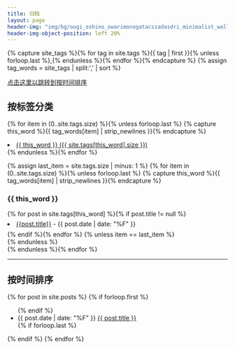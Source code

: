 ```yaml
---
title: 归档
layout: page
header-img: "img/bg/ougi_oshino_owarimonogatacszadasdri_minimalist_wallpaper.pixel-art.svg"
header-img-object-position: left 20% 
---
```

<!-- 此处的代码来自 https://web.archive.org/web/20200810103718/https://cnly.github.io/2015/10/04/adding-tags.html -->
{% capture site_tags %}{% for tag in site.tags %}{{ tag | first }}{% unless forloop.last %},{% endunless %}{% endfor %}{% endcapture %}
{% assign tag_words = site_tags | split:',' | sort %}

[点击这里以跳转到按时间排序](#按时间排序)

按标签分类
----------

{% for item in (0..site.tags.size) %}{% unless forloop.last %}
{% capture this_word %}{{ tag_words[item] | strip_newlines }}{% endcapture %}
<li>
  <a href="#{{ this_word | replace:' ','-' }}-ref" data-toggle="tab">
    {{ this_word }} ({{ site.tags[this_word].size }})
  </a>
</li>
{% endunless %}{% endfor %}
<br />

<!-- Tab panes -->
{% assign last_item = site.tags.size | minus: 1 %}
{% for item in (0..site.tags.size) %}{% unless forloop.last %}
{% capture this_word %}{{ tag_words[item] | strip_newlines }}{% endcapture %}
<div id="{{ this_word | replace:' ','-' }}-ref">
  <h3>{{ this_word }}</h3>
  {% for post in site.tags[this_word] %}{% if post.title != null %}
  <li style="line-height: 30px;"><a href="{{ site.BASE_PATH }}{{post.url}}">{{post.title}}</a> -
    {{ post.date | date: "%F" }}</li>
  {% endif %}{% endfor %}
  {% unless item == last_item %}
  <br />
  {% endunless %}
</div>
{% endunless %}{% endfor %}

-------------------------------------------------------------------------------

按时间排序
----------

<!-- 我抄走了这里的代码 https://web.archive.org/web/20200810110921/https://stackoverflow.com/questions/19086284/jekyll-liquid-templating-how-to-group-blog-posts-by-year/20777475 -->
{% for post in site.posts  %}
{% if forloop.first %}
<ul>
{% endif %}
<li>{{ post.date | date: "%F" }} <a href="{{ post.url }}">{{ post.title }}</a>
</li>
{% if forloop.last %}
</ul>
{% endif %}
{% endfor %}
